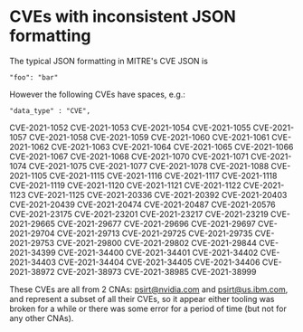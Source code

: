 # CVEs with inconsistent JSON formatting

The typical JSON formatting in MITRE's CVE JSON is

```
"foo": "bar"
```

However the following CVEs have spaces, e.g.:

```
"data_type" : "CVE",
```

CVE-2021-1052
CVE-2021-1053
CVE-2021-1054
CVE-2021-1055
CVE-2021-1057
CVE-2021-1058
CVE-2021-1059
CVE-2021-1060
CVE-2021-1061
CVE-2021-1062
CVE-2021-1063
CVE-2021-1064
CVE-2021-1065
CVE-2021-1066
CVE-2021-1067
CVE-2021-1068
CVE-2021-1070
CVE-2021-1071
CVE-2021-1074
CVE-2021-1075
CVE-2021-1077
CVE-2021-1078
CVE-2021-1088
CVE-2021-1105
CVE-2021-1115
CVE-2021-1116
CVE-2021-1117
CVE-2021-1118
CVE-2021-1119
CVE-2021-1120
CVE-2021-1121
CVE-2021-1122
CVE-2021-1123
CVE-2021-1125
CVE-2021-20336
CVE-2021-20392
CVE-2021-20403
CVE-2021-20439
CVE-2021-20474
CVE-2021-20487
CVE-2021-20576
CVE-2021-23175
CVE-2021-23201
CVE-2021-23217
CVE-2021-23219
CVE-2021-29665
CVE-2021-29677
CVE-2021-29696
CVE-2021-29697
CVE-2021-29704
CVE-2021-29713
CVE-2021-29725
CVE-2021-29735
CVE-2021-29753
CVE-2021-29800
CVE-2021-29802
CVE-2021-29844
CVE-2021-34399
CVE-2021-34400
CVE-2021-34401
CVE-2021-34402
CVE-2021-34403
CVE-2021-34404
CVE-2021-34405
CVE-2021-34406
CVE-2021-38972
CVE-2021-38973
CVE-2021-38985
CVE-2021-38999

These CVEs are all from 2 CNAs: psirt@nvidia.com and psirt@us.ibm.com, and represent a subset of all their CVEs, so it appear either tooling was broken for a while or there was some error for a period of time (but not for any other CNAs).
